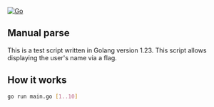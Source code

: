 [![Go](https://github.com/RIDOS/manual_parse/actions/workflows/go.yml/badge.svg)](https://github.com/RIDOS/manual_parse/actions/workflows/go.yml)

## Manual parse
This is a test script written in Golang version 1.23. This script allows displaying the user's name via a flag.

## How it works
```bash
go run main.go [1..10]
```
